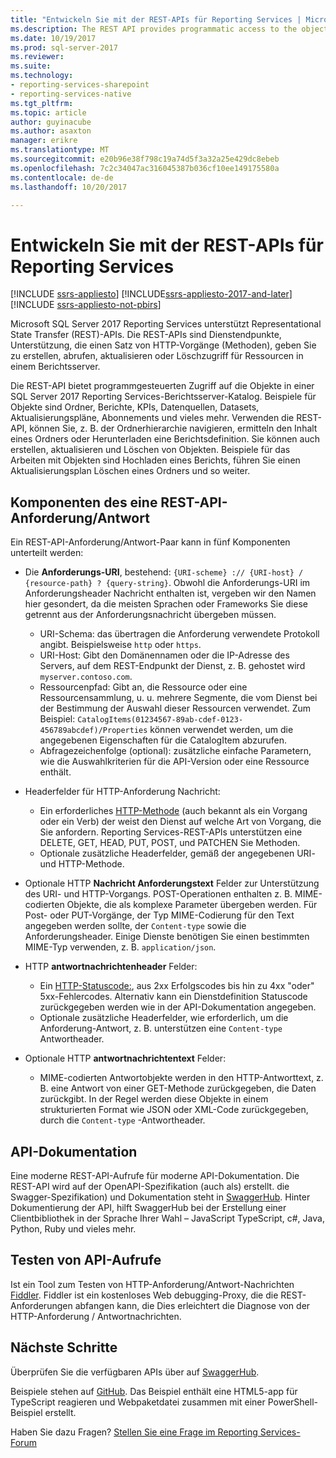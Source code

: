 ```yaml
---
title: "Entwickeln Sie mit der REST-APIs für Reporting Services | Microsoft Docs"
ms.description: The REST API provides programmatic access to the objects in a SQL Server 2017 Reporting Services report server catalog.
ms.date: 10/19/2017
ms.prod: sql-server-2017
ms.reviewer: 
ms.suite: 
ms.technology:
- reporting-services-sharepoint
- reporting-services-native
ms.tgt_pltfrm: 
ms.topic: article
author: guyinacube
ms.author: asaxton
manager: erikre
ms.translationtype: MT
ms.sourcegitcommit: e20b96e38f798c19a74d5f3a32a25e429dc8ebeb
ms.openlocfilehash: 7c2c34047ac316045387b036cf10ee149175580a
ms.contentlocale: de-de
ms.lasthandoff: 10/20/2017

---
```

# <a name="develop-with-the-rest-apis-for-reporting-services"></a>Entwickeln Sie mit der REST-APIs für Reporting Services

[!INCLUDE [ssrs-appliesto](../../includes/ssrs-appliesto.md)] [!INCLUDE[ssrs-appliesto-2017-and-later](../../includes/ssrs-appliesto-2017-and-later.md)] [!INCLUDE [ssrs-appliesto-not-pbirs](../../includes/ssrs-appliesto-not-pbirs.md)]

Microsoft SQL Server 2017 Reporting Services unterstützt Representational State Transfer (REST)-APIs. Die REST-APIs sind Dienstendpunkte, Unterstützung, die einen Satz von HTTP-Vorgänge (Methoden), geben Sie zu erstellen, abrufen, aktualisieren oder Löschzugriff für Ressourcen in einem Berichtsserver.

Die REST-API bietet programmgesteuerten Zugriff auf die Objekte in einer SQL Server 2017 Reporting Services-Berichtsserver-Katalog. Beispiele für Objekte sind Ordner, Berichte, KPIs, Datenquellen, Datasets, Aktualisierungspläne, Abonnements und vieles mehr. Verwenden die REST-API, können Sie, z. B. der Ordnerhierarchie navigieren, ermitteln den Inhalt eines Ordners oder Herunterladen eine Berichtsdefinition. Sie können auch erstellen, aktualisieren und Löschen von Objekten. Beispiele für das Arbeiten mit Objekten sind Hochladen eines Berichts, führen Sie einen Aktualisierungsplan Löschen eines Ordners und so weiter.

## <a name="components-of-a-rest-api-requestresponse"></a>Komponenten des eine REST-API-Anforderung/Antwort

Ein REST-API-Anforderung/Antwort-Paar kann in fünf Komponenten unterteilt werden:

* Die **Anforderungs-URI**, bestehend: `{URI-scheme} :// {URI-host} / {resource-path} ? {query-string}`. Obwohl die Anforderungs-URI im Anforderungsheader Nachricht enthalten ist, vergeben wir den Namen hier gesondert, da die meisten Sprachen oder Frameworks Sie diese getrennt aus der Anforderungsnachricht übergeben müssen.

    * URI-Schema: das übertragen die Anforderung verwendete Protokoll angibt. Beispielsweise `http` oder `https`.
    * URI-Host: Gibt den Domänennamen oder die IP-Adresse des Servers, auf dem REST-Endpunkt der Dienst, z. B. gehostet wird `myserver.contoso.com`.
    * Ressourcenpfad: Gibt an, die Ressource oder eine Ressourcensammlung, u. u. mehrere Segmente, die vom Dienst bei der Bestimmung der Auswahl dieser Ressourcen verwendet. Zum Beispiel: `CatalogItems(01234567-89ab-cdef-0123-456789abcdef)/Properties` können verwendet werden, um die angegebenen Eigenschaften für die CatalogItem abzurufen.
    * Abfragezeichenfolge (optional): zusätzliche einfache Parametern, wie die Auswahlkriterien für die API-Version oder eine Ressource enthält.

* Headerfelder für HTTP-Anforderung Nachricht:

    * Ein erforderliches [HTTP-Methode](https://www.w3.org/Protocols/rfc2616/rfc2616-sec9.html) (auch bekannt als ein Vorgang oder ein Verb) der weist den Dienst auf welche Art von Vorgang, die Sie anfordern. Reporting Services-REST-APIs unterstützen eine DELETE, GET, HEAD, PUT, POST, und PATCHEN Sie Methoden.
    * Optionale zusätzliche Headerfelder, gemäß der angegebenen URI- und HTTP-Methode.

* Optionale HTTP **Nachricht Anforderungstext** Felder zur Unterstützung des URI- und HTTP-Vorgangs. POST-Operationen enthalten z. B. MIME-codierten Objekte, die als komplexe Parameter übergeben werden. Für Post- oder PUT-Vorgänge, der Typ MIME-Codierung für den Text angegeben werden sollte, der `Content-type` sowie die Anforderungsheader. Einige Dienste benötigen Sie einen bestimmten MIME-Typ verwenden, z. B. `application/json`.

* HTTP **antwortnachrichtenheader** Felder:

    * Ein [HTTP-Statuscode:](http://www.w3.org/Protocols/HTTP/HTRESP.html), aus 2xx Erfolgscodes bis hin zu 4xx "oder" 5xx-Fehlercodes. Alternativ kann ein Dienstdefinition Statuscode zurückgegeben werden wie in der API-Dokumentation angegeben.
    * Optionale zusätzliche Headerfelder, wie erforderlich, um die Anforderung-Antwort, z. B. unterstützen eine `Content-type` Antwortheader.

* Optionale HTTP **antwortnachrichtentext** Felder:

    * MIME-codierten Antwortobjekte werden in den HTTP-Antworttext, z. B. eine Antwort von einer GET-Methode zurückgegeben, die Daten zurückgibt. In der Regel werden diese Objekte in einem strukturierten Format wie JSON oder XML-Code zurückgegeben, durch die `Content-type` -Antwortheader.

## <a name="api-documentation"></a>API-Dokumentation

Eine moderne REST-API-Aufrufe für moderne API-Dokumentation. Die REST-API wird auf der OpenAPI-Spezifikation (auch als) erstellt. die Swagger-Spezifikation) und Dokumentation steht in [SwaggerHub](https://app.swaggerhub.com/api/microsoft-rs/SSRS/2.0). Hinter Dokumentierung der API, hilft SwaggerHub bei der Erstellung einer Clientbibliothek in der Sprache Ihrer Wahl – JavaScript TypeScript, c#, Java, Python, Ruby und vieles mehr.

## <a name="testing-api-calls"></a>Testen von API-Aufrufe

Ist ein Tool zum Testen von HTTP-Anforderung/Antwort-Nachrichten [Fiddler](http://www.telerik.com/fiddler). Fiddler ist ein kostenloses Web debugging-Proxy, die die REST-Anforderungen abfangen kann, die Dies erleichtert die Diagnose von der HTTP-Anforderung / Antwortnachrichten.

## <a name="next-steps"></a>Nächste Schritte

Überprüfen Sie die verfügbaren APIs über auf [SwaggerHub](https://app.swaggerhub.com/api/microsoft-rs/SSRS/2.0).

Beispiele stehen auf [GitHub](https://github.com/Microsoft/Reporting-Services). Das Beispiel enthält eine HTML5-app für TypeScript reagieren und Webpaketdatei zusammen mit einer PowerShell-Beispiel erstellt.

Haben Sie dazu Fragen? [Stellen Sie eine Frage im Reporting Services-Forum](http://go.microsoft.com/fwlink/?LinkId=620231)
